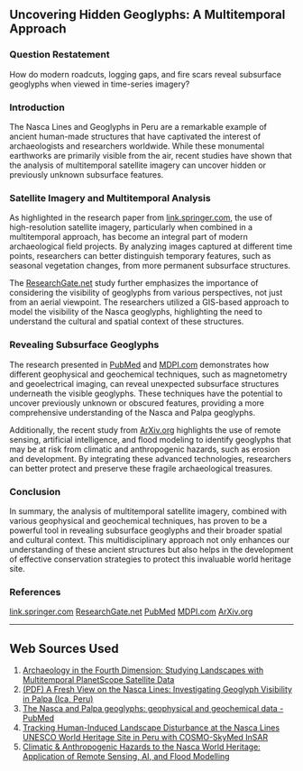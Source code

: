 ## Uncovering Hidden Geoglyphs: A Multitemporal Approach

### Question Restatement

How do modern roadcuts, logging gaps, and fire scars reveal subsurface geoglyphs when viewed in time-series imagery?

### Introduction

The Nasca Lines and Geoglyphs in Peru are a remarkable example of ancient human-made structures that have captivated the interest of archaeologists and researchers worldwide. While these monumental earthworks are primarily visible from the air, recent studies have shown that the analysis of multitemporal satellite imagery can uncover hidden or previously unknown subsurface features.

### Satellite Imagery and Multitemporal Analysis

As highlighted in the research paper from [link.springer.com](https://link.springer.com/article/10.1007/s10816-024-09644-x), the use of high-resolution satellite imagery, particularly when combined in a multitemporal approach, has become an integral part of modern archaeological field projects. By analyzing images captured at different time points, researchers can better distinguish temporary features, such as seasonal vegetation changes, from more permanent subsurface structures.

The [ResearchGate.net](https://www.researchgate.net/publication/237405586_A_Fresh_View_on_the_Nasca_Lines_Investigating_Geoglyph_Visibility_in_Palpa_Ica_Peru) study further emphasizes the importance of considering the visibility of geoglyphs from various perspectives, not just from an aerial viewpoint. The researchers utilized a GIS-based approach to model the visibility of the Nasca geoglyphs, highlighting the need to understand the cultural and spatial context of these structures.

### Revealing Subsurface Geoglyphs

The research presented in [PubMed](https://pubmed.ncbi.nlm.nih.gov/19633826/) and [MDPI.com](https://www.mdpi.com/2072-4292/10/4/572) demonstrates how different geophysical and geochemical techniques, such as magnetometry and geoelectrical imaging, can reveal unexpected subsurface structures underneath the visible geoglyphs. These techniques have the potential to uncover previously unknown or obscured features, providing a more comprehensive understanding of the Nasca and Palpa geoglyphs.

Additionally, the recent study from [ArXiv.org](https://arxiv.org/abs/2405.11814) highlights the use of remote sensing, artificial intelligence, and flood modeling to identify geoglyphs that may be at risk from climatic and anthropogenic hazards, such as erosion and development. By integrating these advanced technologies, researchers can better protect and preserve these fragile archaeological treasures.

### Conclusion

In summary, the analysis of multitemporal satellite imagery, combined with various geophysical and geochemical techniques, has proven to be a powerful tool in revealing subsurface geoglyphs and their broader spatial and cultural context. This multidisciplinary approach not only enhances our understanding of these ancient structures but also helps in the development of effective conservation strategies to protect this invaluable world heritage site.

### References

[link.springer.com](https://link.springer.com/article/10.1007/s10816-024-09644-x)
[ResearchGate.net](https://www.researchgate.net/publication/237405586_A_Fresh_View_on_the_Nasca_Lines_Investigating_Geoglyph_Visibility_in_Palpa_Ica_Peru)
[PubMed](https://pubmed.ncbi.nlm.nih.gov/19633826/)
[MDPI.com](https://www.mdpi.com/2072-4292/10/4/572)
[ArXiv.org](https://arxiv.org/abs/2405.11814)

---
## Web Sources Used

1. [Archaeology in the Fourth Dimension: Studying Landscapes with Multitemporal PlanetScope Satellite Data](https://link.springer.com/article/10.1007/s10816-024-09644-x)
2. [(PDF) A Fresh View on the Nasca Lines: Investigating Geoglyph Visibility in Palpa (Ica, Peru)](https://www.researchgate.net/publication/237405586_A_Fresh_View_on_the_Nasca_Lines_Investigating_Geoglyph_Visibility_in_Palpa_Ica_Peru)
3. [The Nasca and Palpa geoglyphs: geophysical and geochemical data - PubMed](https://pubmed.ncbi.nlm.nih.gov/19633826/)
4. [Tracking Human-Induced Landscape Disturbance at the Nasca Lines UNESCO World Heritage Site in Peru with COSMO-SkyMed InSAR](https://www.mdpi.com/2072-4292/10/4/572)
5. [Climatic & Anthropogenic Hazards to the Nasca World Heritage: Application of Remote Sensing, AI, and Flood Modelling](https://arxiv.org/abs/2405.11814)
